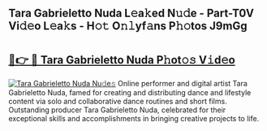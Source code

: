 ## Tara Gabrieletto Nuda L𝚎a𝚔ed N𝚞𝚍e - Part-T0V Vi𝚍𝚎o L𝚎a𝚔s - H𝚘𝚝 O𝚗𝚕yf𝚊ns P𝚑𝚘tos J9mGg

# <h2><a href="http://kf3m7x.oniu.top/?m=Tara+Gabrieletto+Nuda">🔗👉 🔴 Tara Gabrieletto Nuda P𝚑ot𝚘𝚜 V𝚒d𝚎o</a></h2>

[![Tara Gabrieletto Nuda Nu𝚍e𝚜](https://i.imgur.com/0qMVB7G.gif)](http://kf3m7x.oniu.top/?m=Tara+Gabrieletto+Nuda)
Online performer and digital artist Tara Gabrieletto Nuda, famed for creating and distributing dance and lifestyle content via solo and collaborative dance routines and short films. Outstanding producer Tara Gabrieletto Nuda, celebrated for their exceptional skills and accomplishments in bringing creative projects to life.  

